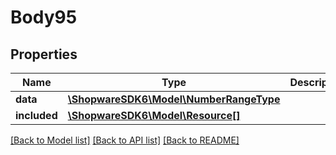 # Body95

## Properties
Name | Type | Description | Notes
------------ | ------------- | ------------- | -------------
**data** | [**\ShopwareSDK6\Model\NumberRangeType**](NumberRangeType.md) |  | [optional] 
**included** | [**\ShopwareSDK6\Model\Resource[]**](Resource.md) |  | [optional] 

[[Back to Model list]](../../README.md#documentation-for-models) [[Back to API list]](../../README.md#documentation-for-api-endpoints) [[Back to README]](../../README.md)

